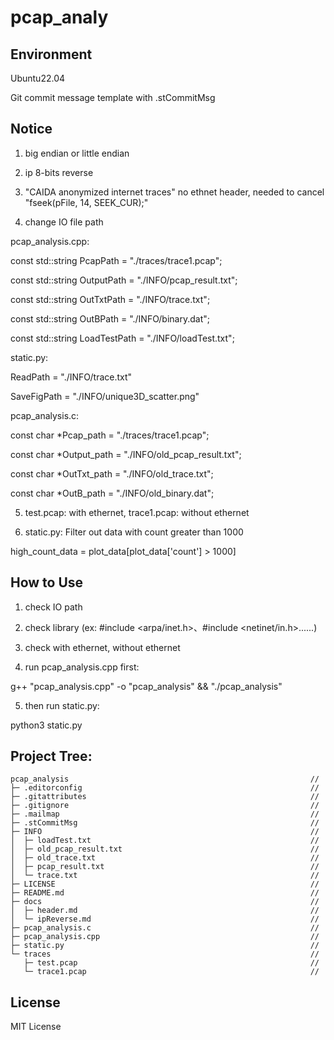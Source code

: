 # pcap_analy


## Environment
Ubuntu22.04

Git commit message template with .stCommitMsg


## Notice
1. big endian or little endian

2. ip 8-bits reverse

3. "CAIDA anonymized internet traces" no ethnet header, needed to cancel "fseek(pFile, 14, SEEK_CUR);"

4. change IO file path

  pcap_analysis.cpp:

const std::string PcapPath = "./traces/trace1.pcap";

const std::string OutputPath = "./INFO/pcap_result.txt";

const std::string OutTxtPath = "./INFO/trace.txt";

const std::string OutBPath = "./INFO/binary.dat";

const std::string LoadTestPath = "./INFO/loadTest.txt";


  static.py:

ReadPath = "./INFO/trace.txt"

SaveFigPath = "./INFO/unique3D_scatter.png"


  pcap_analysis.c:

const char *Pcap_path = "./traces/trace1.pcap";

const char *Output_path = "./INFO/old_pcap_result.txt";

const char *OutTxt_path = "./INFO/old_trace.txt";

const char *OutB_path = "./INFO/old_binary.dat";

5. test.pcap: with ethernet, trace1.pcap: without ethernet

6. static.py: Filter out data with count greater than 1000

high_count_data = plot_data[plot_data['count'] > 1000]


## How to Use

1. check IO path

2. check library (ex: #include <arpa/inet.h>、#include <netinet/in.h>......)

3. check with ethernet, without ethernet

4. run pcap_analysis.cpp first:

g++ "pcap_analysis.cpp" -o "pcap_analysis" && "./pcap_analysis"

5. then run static.py:

python3 static.py


## Project Tree:

```
pcap_analysis                                                      //
├─ .editorconfig                                                   //
├─ .gitattributes                                                  //
├─ .gitignore                                                      //
├─ .mailmap                                                        //
├─ .stCommitMsg                                                    //
├─ INFO                                                            //
│  ├─ loadTest.txt                                                 //
│  ├─ old_pcap_result.txt                                          //
│  ├─ old_trace.txt                                                //
│  ├─ pcap_result.txt                                              //
│  └─ trace.txt                                                    //
├─ LICENSE                                                         //
├─ README.md                                                       //
├─ docs                                                            //
│  ├─ header.md                                                    //
│  └─ ipReverse.md                                                 //
├─ pcap_analysis.c                                                 //
├─ pcap_analysis.cpp                                               //
├─ static.py                                                       //
└─ traces                                                          //
   ├─ test.pcap                                                    //
   └─ trace1.pcap                                                  //

```


## License
MIT License
